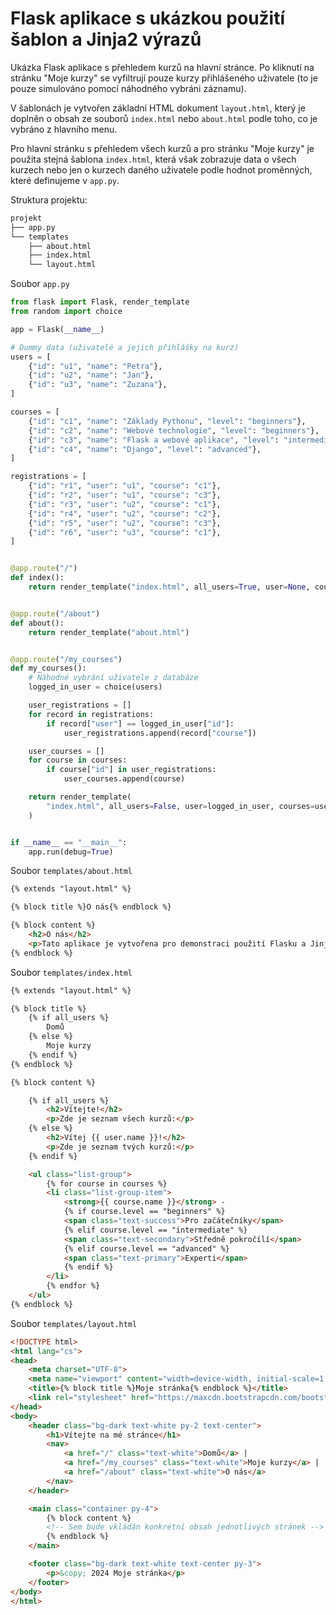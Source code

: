 # Flask aplikace s ukázkou použití šablon a Jinja2 výrazů
Ukázka Flask aplikace s přehledem kurzů na hlavní stránce. Po kliknutí na stránku "Moje kurzy" se vyfiltrují pouze kurzy přihlášeného uživatele (to je pouze simulováno pomocí náhodného vybráni záznamu).

V šablonách je vytvořen základní HTML dokument `layout.html`, který je doplněn o obsah ze souborů `index.html` nebo `about.html` podle toho, co je vybráno z hlavního menu.

Pro hlavní stránku s přehledem všech kurzů a pro stránku "Moje kurzy" je použita stejná šablona `index.html`, která však zobrazuje data o všech kurzech nebo jen o kurzech daného uživatele podle hodnot proměnných, které definujeme v `app.py`.

Struktura projektu:
```bash
projekt
├── app.py
└── templates
    ├── about.html
    ├── index.html
    └── layout.html
```

Soubor `app.py`
```python
from flask import Flask, render_template
from random import choice

app = Flask(__name__)

# Dummy data (uživatelé a jejich přihlášky na kurz)
users = [
    {"id": "u1", "name": "Petra"},
    {"id": "u2", "name": "Jan"},
    {"id": "u3", "name": "Zuzana"},
]

courses = [
    {"id": "c1", "name": "Základy Pythonu", "level": "beginners"},
    {"id": "c2", "name": "Webové technologie", "level": "beginners"},
    {"id": "c3", "name": "Flask a webové aplikace", "level": "intermediate"},
    {"id": "c4", "name": "Django", "level": "advanced"},
]

registrations = [
    {"id": "r1", "user": "u1", "course": "c1"},
    {"id": "r2", "user": "u1", "course": "c3"},
    {"id": "r3", "user": "u2", "course": "c1"},
    {"id": "r4", "user": "u2", "course": "c2"},
    {"id": "r5", "user": "u2", "course": "c3"},
    {"id": "r6", "user": "u3", "course": "c1"},
]


@app.route("/")
def index():
    return render_template("index.html", all_users=True, user=None, courses=courses)


@app.route("/about")
def about():
    return render_template("about.html")


@app.route("/my_courses")
def my_courses():
    # Náhodné vybrání uživatele z databáze
    logged_in_user = choice(users)

    user_registrations = []
    for record in registrations:
        if record["user"] == logged_in_user["id"]:
            user_registrations.append(record["course"])

    user_courses = []
    for course in courses:
        if course["id"] in user_registrations:
            user_courses.append(course)

    return render_template(
        "index.html", all_users=False, user=logged_in_user, courses=user_courses
    )


if __name__ == "__main__":
    app.run(debug=True)
```

Soubor `templates/about.html`
```html
{% extends "layout.html" %}

{% block title %}O nás{% endblock %}

{% block content %}
    <h2>O nás</h2>
    <p>Tato aplikace je vytvořena pro demonstraci použití Flasku a Jinja2.</p>
{% endblock %}
```

Soubor `templates/index.html`
```html
{% extends "layout.html" %}

{% block title %}
    {% if all_users %}
        Domů
    {% else %}
        Moje kurzy
    {% endif %}
{% endblock %}

{% block content %}

    {% if all_users %}
        <h2>Vítejte!</h2>
        <p>Zde je seznam všech kurzů:</p>
    {% else %}
        <h2>Vítej {{ user.name }}!</h2>
        <p>Zde je seznam tvých kurzů:</p>
    {% endif %}

    <ul class="list-group">
        {% for course in courses %}
        <li class="list-group-item">
            <strong>{{ course.name }}</strong> -
            {% if course.level == "beginners" %}
            <span class="text-success">Pro začátečníky</span>
            {% elif course.level == "intermediate" %}
            <span class="text-secondary">Středně pokročílí</span>
            {% elif course.level == "advanced" %}
            <span class="text-primary">Experti</span>
            {% endif %}
        </li>
        {% endfor %}
    </ul>
{% endblock %}
```

Soubor `templates/layout.html`
```html
<!DOCTYPE html>
<html lang="cs">
<head>
    <meta charset="UTF-8">
    <meta name="viewport" content="width=device-width, initial-scale=1.0">
    <title>{% block title %}Moje stránka{% endblock %}</title>
    <link rel="stylesheet" href="https://maxcdn.bootstrapcdn.com/bootstrap/4.5.2/css/bootstrap.min.css">
</head>
<body>
    <header class="bg-dark text-white py-2 text-center">
        <h1>Vítejte na mé stránce</h1>
        <nav>
            <a href="/" class="text-white">Domů</a> | 
            <a href="/my_courses" class="text-white">Moje kurzy</a> | 
            <a href="/about" class="text-white">O nás</a>
        </nav>
    </header>

    <main class="container py-4">
        {% block content %}
        <!-- Sem bude vkládán konkrétní obsah jednotlivých stránek -->
        {% endblock %}
    </main>

    <footer class="bg-dark text-white text-center py-3">
        <p>&copy; 2024 Moje stránka</p>
    </footer>
</body>
</html>
```
